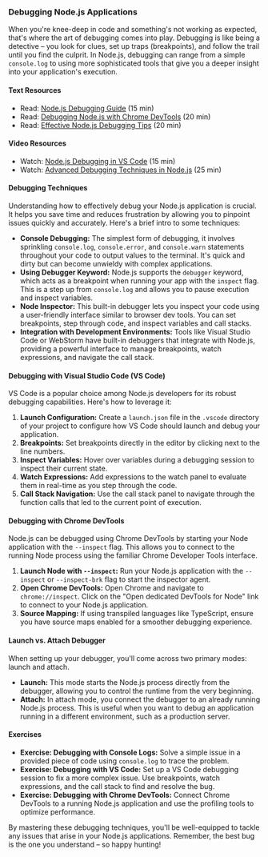 ### Debugging Node.js Applications

When you're knee-deep in code and something's not working as expected, that's where the art of debugging comes into play. Debugging is like being a detective – you look for clues, set up traps (breakpoints), and follow the trail until you find the culprit. In Node.js, debugging can range from a simple `console.log` to using more sophisticated tools that give you a deeper insight into your application's execution.

#### Text Resources

- Read: [Node.js Debugging Guide](https://nodejs.org/en/docs/guides/debugging-getting-started/) (15 min)
- Read: [Debugging Node.js with Chrome DevTools](https://medium.com/the-node-js-collection/debugging-node-js-with-google-chrome-4965b5f910f4) (20 min)
- Read: [Effective Node.js Debugging Tips](https://www.sitepoint.com/node-js-debugging-tips/) (20 min)

#### Video Resources

- Watch: [Node.js Debugging in VS Code](https://www.youtube.com/watch?v=2oFKNL7vYV8) (15 min)
- Watch: [Advanced Debugging Techniques in Node.js](https://www.youtube.com/watch?v=Xb_0awoShR8) (25 min)

#### Debugging Techniques

Understanding how to effectively debug your Node.js application is crucial. It helps you save time and reduces frustration by allowing you to pinpoint issues quickly and accurately. Here's a brief intro to some techniques:

- **Console Debugging:** The simplest form of debugging, it involves sprinkling `console.log`, `console.error`, and `console.warn` statements throughout your code to output values to the terminal. It's quick and dirty but can become unwieldy with complex applications.
- **Using Debugger Keyword:** Node.js supports the `debugger` keyword, which acts as a breakpoint when running your app with the `inspect` flag. This is a step up from `console.log` and allows you to pause execution and inspect variables.
- **Node Inspector:** This built-in debugger lets you inspect your code using a user-friendly interface similar to browser dev tools. You can set breakpoints, step through code, and inspect variables and call stacks.
- **Integration with Development Environments:** Tools like Visual Studio Code or WebStorm have built-in debuggers that integrate with Node.js, providing a powerful interface to manage breakpoints, watch expressions, and navigate the call stack.

#### Debugging with Visual Studio Code (VS Code)

VS Code is a popular choice among Node.js developers for its robust debugging capabilities. Here's how to leverage it:

1. **Launch Configuration:** Create a `launch.json` file in the `.vscode` directory of your project to configure how VS Code should launch and debug your application.
2. **Breakpoints:** Set breakpoints directly in the editor by clicking next to the line numbers.
3. **Inspect Variables:** Hover over variables during a debugging session to inspect their current state.
4. **Watch Expressions:** Add expressions to the watch panel to evaluate them in real-time as you step through the code.
5. **Call Stack Navigation:** Use the call stack panel to navigate through the function calls that led to the current point of execution.

#### Debugging with Chrome DevTools

Node.js can be debugged using Chrome DevTools by starting your Node application with the `--inspect` flag. This allows you to connect to the running Node process using the familiar Chrome Developer Tools interface.

1. **Launch Node with `--inspect`:** Run your Node.js application with the `--inspect` or `--inspect-brk` flag to start the inspector agent.
2. **Open Chrome DevTools:** Open Chrome and navigate to `chrome://inspect`. Click on the "Open dedicated DevTools for Node" link to connect to your Node.js application.
3. **Source Mapping:** If using transpiled languages like TypeScript, ensure you have source maps enabled for a smoother debugging experience.

#### Launch vs. Attach Debugger

When setting up your debugger, you'll come across two primary modes: launch and attach.

- **Launch:** This mode starts the Node.js process directly from the debugger, allowing you to control the runtime from the very beginning.
- **Attach:** In attach mode, you connect the debugger to an already running Node.js process. This is useful when you want to debug an application running in a different environment, such as a production server.

#### Exercises

- **Exercise: Debugging with Console Logs:** Solve a simple issue in a provided piece of code using `console.log` to trace the problem.
- **Exercise: Debugging with VS Code:** Set up a VS Code debugging session to fix a more complex issue. Use breakpoints, watch expressions, and the call stack to find and resolve the bug.
- **Exercise: Debugging with Chrome DevTools:** Connect Chrome DevTools to a running Node.js application and use the profiling tools to optimize performance.

By mastering these debugging techniques, you'll be well-equipped to tackle any issues that arise in your Node.js applications. Remember, the best bug is the one you understand – so happy hunting!
